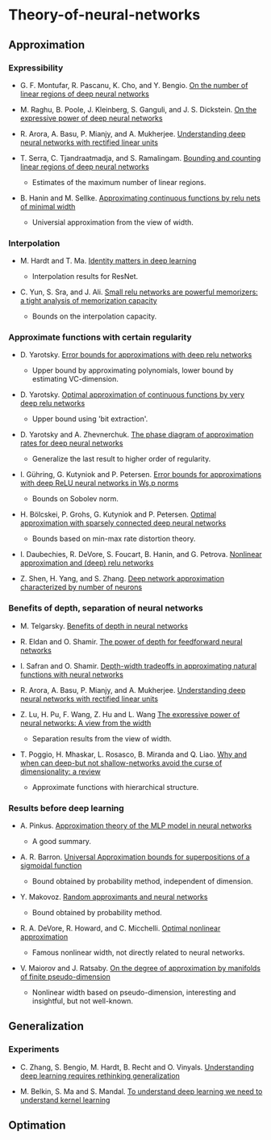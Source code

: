 # Theory-of-neural-networks

## Approximation


### Expressibility

- G. F. Montufar, R. Pascanu, K. Cho, and Y. Bengio. [On the number of linear regions of deep neural networks](https://arxiv.org/abs/1402.1869)

- M. Raghu, B. Poole, J. Kleinberg, S. Ganguli, and J. S. Dickstein. [On the expressive power of deep neural networks](https://arxiv.org/abs/1606.05336)

- R. Arora, A. Basu, P. Mianjy, and A. Mukherjee. [Understanding deep neural networks with rectified linear units](https://arxiv.org/abs/1611.01491)

- T. Serra, C. Tjandraatmadja, and S. Ramalingam. [Bounding and counting linear regions of deep neural networks](https://arxiv.org/abs/1711.02114)
  - Estimates of the maximum number of linear regions.
 
- B. Hanin and M. Sellke. [Approximating continuous functions by relu nets of minimal width](https://arxiv.org/abs/1710.11278)
  - Universial approximation from the view of width.



### Interpolation

- M. Hardt and T. Ma. [Identity matters in deep learning](https://arxiv.org/abs/1611.04231)
  - Interpolation results for ResNet.

- C. Yun, S. Sra, and J. Ali. [Small relu networks are powerful memorizers: a tight analysis of memorization capacity](https://arxiv.org/abs/1810.07770)
  - Bounds on the interpolation capacity.



### Approximate functions with certain regularity

- D. Yarotsky. [Error bounds for approximations with deep relu networks](https://arxiv.org/abs/1610.01145)
  - Upper bound by approximating polynomials, lower bound by estimating VC-dimension.

- D. Yarotsky. [Optimal approximation of continuous functions by very deep relu networks](https://arxiv.org/abs/1802.03620)
  - Upper bound using 'bit extraction'.

- D. Yarotsky and A. Zhevnerchuk. [The phase diagram of approximation rates for deep neural networks](https://arxiv.org/abs/1906.09477)
  - Generalize the last result to higher order of regularity.

- I. Gühring, G. Kutyniok and P. Petersen. [Error bounds for approximations with deep ReLU neural networks in Ws,p norms](https://arxiv.org/abs/1902.07896)
  - Bounds on Sobolev norm.

- H. Bölcskei, P. Grohs, G. Kutyniok and P. Petersen. [Optimal approximation with sparsely connected deep neural networks](https://arxiv.org/abs/1705.01714)
  - Bounds based on min-max rate distortion theory.

- I. Daubechies, R. DeVore, S. Foucart, B. Hanin, and G. Petrova. [Nonlinear approximation and (deep) relu networks](https://arxiv.org/abs/1905.02199)

- Z. Shen, H. Yang, and S. Zhang. [Deep network approximation characterized by number of neurons](https://arxiv.org/abs/1906.05497)




### Benefits of depth, separation of neural networks

- M. Telgarsky. [Benefits of depth in neural networks](https://arxiv.org/abs/1602.04485)

- R. Eldan and O. Shamir. [The power of depth for feedforward neural networks](https://arxiv.org/abs/1512.03965)

- I. Safran and O. Shamir. [Depth-width tradeoffs in approximating natural functions with neural networks](https://arxiv.org/abs/1610.09887)

- R. Arora, A. Basu, P. Mianjy, and A. Mukherjee. [Understanding deep neural networks with rectified linear units](https://arxiv.org/abs/1611.01491)

- Z. Lu, H. Pu, F. Wang, Z. Hu and L. Wang [The expressive power of neural networks: A view from the width](https://arxiv.org/abs/1709.02540)
  - Separation results from the view of width.

- T. Poggio, H. Mhaskar, L. Rosasco, B. Miranda and Q. Liao. [Why and when can deep-but not shallow-networks avoid the curse of dimensionality: a review](https://link.springer.com/article/10.1007/s11633-017-1054-2)
  - Approximate functions with hierarchical structure.




### Results before deep learning

- A. Pinkus. [Approximation theory of the MLP model in neural networks](http://www2.math.technion.ac.il/~pinkus/papers/acta.pdf)
  - A good summary.
 
- A. R. Barron. [Universal Approximation bounds for superpositions of a sigmoidal function](https://ieeexplore.ieee.org/document/256500)
  - Bound obtained by probability method, independent of dimension.
  
- Y. Makovoz. [Random approximants and neural networks](https://www.sciencedirect.com/science/article/pii/S0021904596900313)
  - Bound obtained by probability method.
  
- R. A. DeVore, R. Howard, and C. Micchelli. [Optimal nonlinear approximation](https://link.springer.com/article/10.1007/BF01171759)
  - Famous nonlinear width, not directly related to neural networks.
  
- V. Maiorov and J. Ratsaby. [On the degree of approximation by manifolds of finite pseudo-dimension](https://link.springer.com/article/10.1007/s003659900108)
  - Nonlinear width based on pseudo-dimension, interesting and insightful, but not well-known.












## Generalization


### Experiments

- C. Zhang, S. Bengio, M. Hardt, B. Recht and O. Vinyals. [Understanding deep learning requires rethinking generalization](https://arxiv.org/abs/1611.03530)

- M. Belkin, S. Ma and S. Mandal. [To understand deep learning we need to understand kernel learning](https://arxiv.org/abs/1802.01396)




## Optimation











